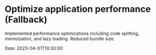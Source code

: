 # Optimize application performance (Fallback)

Implemented performance optimizations including code splitting, memoization, and lazy loading. Reduced bundle size.

Date: 2023-04-01T10:20:00